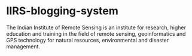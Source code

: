 # IIRS-blogging-system
The Indian Institute of Remote Sensing is an institute for research, higher education and training in the field of remote sensing, geoinformatics and GPS technology for natural resources, environmental and disaster management.

